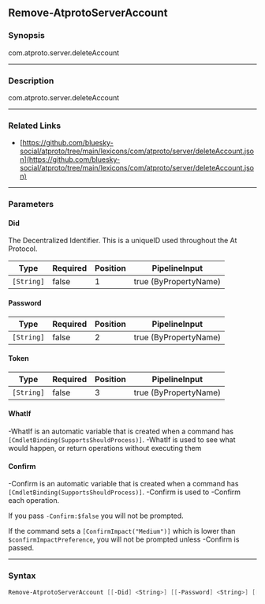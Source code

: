 Remove-AtprotoServerAccount
---------------------------




### Synopsis
com.atproto.server.deleteAccount



---


### Description

com.atproto.server.deleteAccount



---


### Related Links
* [https://github.com/bluesky-social/atproto/tree/main/lexicons/com/atproto/server/deleteAccount.json](https://github.com/bluesky-social/atproto/tree/main/lexicons/com/atproto/server/deleteAccount.json)





---


### Parameters
#### **Did**

The Decentralized Identifier.  This is a uniqueID used throughout the At Protocol.






|Type      |Required|Position|PipelineInput        |
|----------|--------|--------|---------------------|
|`[String]`|false   |1       |true (ByPropertyName)|



#### **Password**




|Type      |Required|Position|PipelineInput        |
|----------|--------|--------|---------------------|
|`[String]`|false   |2       |true (ByPropertyName)|



#### **Token**




|Type      |Required|Position|PipelineInput        |
|----------|--------|--------|---------------------|
|`[String]`|false   |3       |true (ByPropertyName)|



#### **WhatIf**
-WhatIf is an automatic variable that is created when a command has ```[CmdletBinding(SupportsShouldProcess)]```.
-WhatIf is used to see what would happen, or return operations without executing them
#### **Confirm**
-Confirm is an automatic variable that is created when a command has ```[CmdletBinding(SupportsShouldProcess)]```.
-Confirm is used to -Confirm each operation.

If you pass ```-Confirm:$false``` you will not be prompted.


If the command sets a ```[ConfirmImpact("Medium")]``` which is lower than ```$confirmImpactPreference```, you will not be prompted unless -Confirm is passed.



---


### Syntax
```PowerShell
Remove-AtprotoServerAccount [[-Did] <String>] [[-Password] <String>] [[-Token] <String>] [-WhatIf] [-Confirm] [<CommonParameters>]
```
